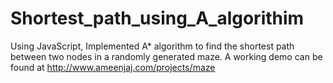 # Shortest_path_using_A_algorithim
Using JavaScript, Implemented A* algorithm to find the shortest path between two nodes in a randomly generated maze. A working demo can be found at http://www.ameenjaj.com/projects/maze
